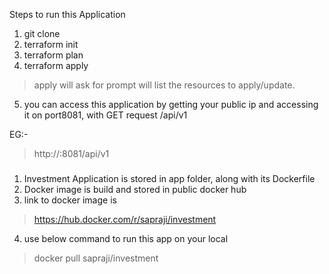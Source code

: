 Steps to run this Application
1. git clone <investment-repo>
2. terraform init
3. terraform plan
4. terraform apply
> apply will ask for prompt will list the resources to apply/update.
5. you can access this application by getting your public ip and accessing it on port8081, with GET request /api/v1

EG:- 
> http://<your-instance-public-ip>:8081/api/v1



#####
1. Investment Application is stored in app folder, along with its Dockerfile
2. Docker image is build and stored in public docker hub
3. link to docker image is 
> https://hub.docker.com/r/sapraji/investment
4. use below command  to run this app on your local
> docker pull sapraji/investment

